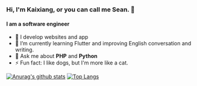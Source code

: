 ### Hi, I'm Kaixiang, or you can call me Sean. 👋
#### I am a software engineer
- 🔭 I develop websites and app
- 🌱 I’m currently learning Flutter and improving English conversation and writing.
- 💬 Ask me about **PHP** and **Python**
- ⚡ Fun fact: I like dogs, but I'm more like a cat.

[![Anurag's github stats](https://github-readme-stats.vercel.app/api?username=kaixsean&theme=github_dark_dimmed)](https://github.com/kaixsean/github-readme-stats) [![Top Langs](https://github-readme-stats.vercel.app/api/top-langs/?username=kaixsean&layout=compact&theme=github_dark_dimmed)](https://github.com/kaixsean/github-readme-stats)
